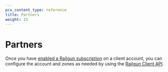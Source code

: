 ```yaml
---
pcx_content_type: reference
title: Partners
weight: 15
---
```


# Partners

Once you have [enabled a Railgun subscription](/tenant/get-started/enabling-services/) on a client account, you can configure the account and zones as needed by using the [Railgun Client API](/railgun/user-guide/client-api/).
